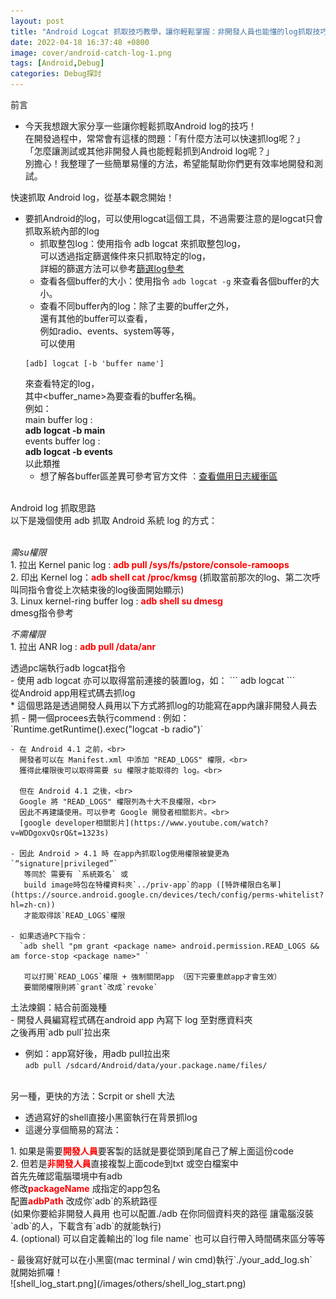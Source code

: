 ```yaml
---
layout: post
title: "Android Logcat 抓取技巧教學，讓你輕鬆掌握：非開發人員也能懂的log抓取技巧！"
date: 2022-04-18 16:37:48 +0800
image: cover/android-catch-log-1.png
tags: [Android,Debug]
categories: Debug探討
---
```


<div class="c-border-main-title-2">前言</div>

* 今天我想跟大家分享一些讓你輕鬆抓取Android log的技巧！<br>
  在開發過程中，常常會有這樣的問題：「有什麼方法可以快速抓log呢？」<br>
  「怎麼讓測試或其他非開發人員也能輕鬆抓到Android log呢？」<br>
  別擔心！我整理了一些簡單易懂的方法，希望能幫助你們更有效率地開發和測試。<br>

<div class="c-border-main-title-2">快速抓取 Android log，從基本觀念開始！</div>

  * 要抓Android的log，可以使用logcat這個工具，不過需要注意的是logcat只會抓取系統內部的log
    - 抓取整包log：使用指令 adb logcat 來抓取整包log，<br>
    可以透過指定篩選條件來只抓取特定的log，<br>
    詳細的篩選方法可以參考[篩選log參考](https://developer.android.com/studio/command-line/logcat#options)
    - 查看各個buffer的大小：使用指令 `adb logcat -g` 來查看各個buffer的大小。
    - 查看不同buffer內的log：除了主要的buffer之外，<br>
    還有其他的buffer可以查看，<br>
    例如radio、events、system等等，<br>
    可以使用    
    ```
    [adb] logcat [-b 'buffer name']
    ```
    來查看特定的log，<br>
    其中<buffer_name>為要查看的buffer名稱。<br>
    例如：<br>
    main buffer log :<br>
    <b>adb logcat -b main</b><br>
    events buffer log : <br>
    <b>adb logcat -b events</b><br>
    以此類推
    - 想了解各buffer區差異可參考官方文件 ：[查看備用日志緩衝區](https://developer.android.com/studio/command-line/logcat#alternativeBuffers)

<br>

<div class="c-border-main-title-2">Android log 抓取思路</div>
<div class="c-border-content-title-4">以下是幾個使用 adb 抓取 Android 系統 log 的方式：</div><br>

<p class ="table_container">
  <i style="text-align: center;">需su權限</i><br>
 1. 拉出 Kernel panic log : <b style="color:red;">adb pull /sys/fs/pstore/console-ramoops</b><br>
 2. 印出 Kernel log：<b style="color:red;">adb shell cat /proc/kmsg</b> (抓取當前那次的log、第二次呼叫同指令會從上次結束後的log後面開始顯示)<br>
 3. Linux kernel-ring buffer log : <b style="color:red;">adb shell su dmesg</b><br>
 <a herf="https://man7.org/linux/man-pages/man1/dmesg.1.html">dmesg指令參考</a>
</p>

<p class ="table_container">
  <i style="text-align: center;">不需權限</i><br>
  1. 拉出 ANR log : <b style="color:red;">adb pull /data/anr</b><br>
</p>

<div class="c-border-content-title-4">透過pc端執行adb logcat指令</div>
  - 使用 adb logcat 亦可以取得當前連接的裝置log，如：
  ```
  adb logcat
  ```

 <br>
 <div class="c-border-content-title-4">從Android app用程式碼去抓log</div>
  * 這個思路是透過開發人員用以下方式將抓log的功能寫在app內讓非開發人員去抓
    - 開一個procees去執行commend :
    例如：`Runtime.getRuntime().exec("logcat -b radio")`

    - 在 Android 4.1 之前，<br>
      開發者可以在 Manifest.xml 中添加 "READ_LOGS" 權限，<br>
      獲得此權限後可以取得需要 su 權限才能取得的 log。<br>

      但在 Android 4.1 之後，<br>
      Google 將 "READ_LOGS" 權限列為十大不良權限，<br>
      因此不再建議使用。可以參考 Google 開發者相關影片。<br>
      [google developer相關影片](https://www.youtube.com/watch?v=WDDgoxvQsrQ&t=1323s)

    - 因此 Android > 4.1 時 在app內抓取log使用權限被變更為 `“signature|privileged”`
       等同於 需要有 `系統簽名` 或
       build image時包在特權資料夾`../priv-app`的app ([特許權限白名單](https://source.android.google.cn/devices/tech/config/perms-whitelist?hl=zh-cn))
       才能取得該`READ_LOGS`權限

    - 如果透過PC下指令：
      `adb shell "pm grant <package name> android.permission.READ_LOGS && am force-stop <package name>" `

       可以打開`READ_LOGS`權限 + 強制關閉app （因下完要重啟app才會生效）
       要關閉權限則將`grant`改成`revoke`



<div class="c-border-content-title-4">土法煉鋼：結合前面幾種</div>
  - 開發人員編寫程式碼在android app 內寫下 log 至對應資料夾<br>
    之後再用`adb pull`拉出來

  - 例如：app寫好後，用adb pull拉出來<br>
      `adb pull /sdcard/Android/data/your.package.name/files/`
<br>

<div class="c-border-content-title-4">另一種，更快的方法：Scrpit or shell 大法</div>

  - 透過寫好的shell直接小黑窗執行在背景抓log
  - 這邊分享個簡易的寫法：<br>
<script src="https://gist.github.com/waitzShigoto/ff02fe2fa4d02a0b6521bdc75ef61666.js"></script>

<p class ="table_container">
  1. 如果是需要<b style="color:red;">開發人員</b>要客製的話就是要從頭到尾自己了解上面這份code<br>
  2. 但若是<b style="color:red;">非開發人員</b>直接複製上面code到txt 或空白檔案中<br>  
     首先先確認電腦環境中有adb<br>
     修改<b style="color:red;">packageName</b> 成指定的app包名<br>
     配置<b style="color:red;">adbPath</b> 改成你`adb`的系統路徑<br>
     (如果你要給非開發人員用 也可以配置./adb 在你同個資料夾的路徑 讓電腦沒裝`adb`的人，下載含有`adb`的就能執行)<br>
  4. (optional) 可以自定義輸出的`log file name` 也可以自行帶入時間碼來區分等等<br>
</p>
  - 最後寫好就可以在小黑窗(mac terminal / win cmd)執行`./your_add_log.sh`<br>
  就開始抓囉！<br>
  ![shell_log_start.png](/images/others/shell_log_start.png)
